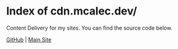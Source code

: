 # Index of cdn.mcalec.dev/

Content Delivery for my sites. You can find the source code below.

[GitHub](https://github.com/McAlec1/cdn-mcalec-dev/) | [Main Site](https://www.mcalec.dev/)
